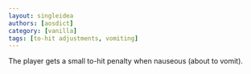 ```yaml
---
layout: singleidea
authors: [aosdict]
category: [vanilla]
tags: [to-hit adjustments, vomiting]
---
```

The player gets a small to-hit penalty when nauseous (about to vomit).
